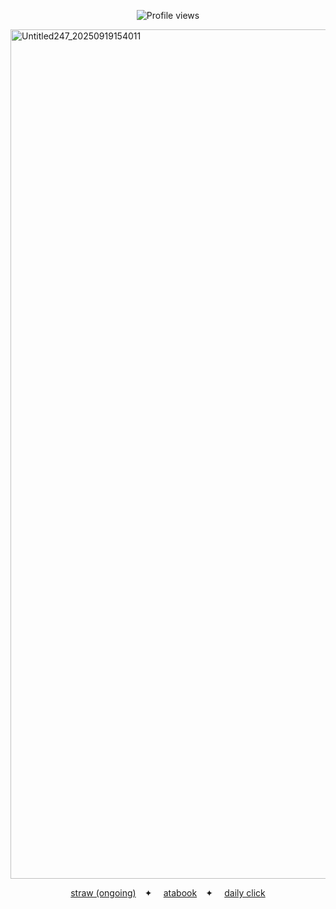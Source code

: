 <p align="center">
  <img src="https://komarev.com/ghpvc/?username=Iimbus&label=drifters&color=95B8A0&style=flat" alt="Profile views"/>
</p>

<img width="1914" height="1359" alt="Untitled247_20250919154011" src="https://github.com/user-attachments/assets/ae4d73f7-bcb6-4b84-9ac7-9c147a52ad01" />

<p align="center">
  <a href="https://takumifujiwara.straw.page/">straw (ongoing)</a>⠀ ✦ ⠀
  <a href="https://kether.atabook.org">atabook</a>⠀ ✦ ⠀
  <a href="https://arab.org/">daily click</a>
</p>

<!--
[e](https://docs.google.com/document/d/1FufzyW8OAQeWEjzJEuRBnlB9mAhXNfd1S8X5p0WMMqg/edit?tab=t.0) -->
